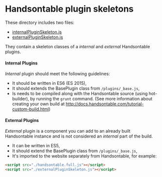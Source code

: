 # Handsontable plugin skeletons
These directory includes two files:
* [internalPluginSkeleton.js](internal/internalPluginSkeleton.js)
* [externalPluginSkeleton.js](external/externalPluginSkeleton.js)

They contain a skeleton classes of a *internal* and *external* Handsontable plugins.

#### Internal Plugins
*Internal* plugin should meet the following guidelines:
* It should be written in ES6 (ES 2015),
* It should extends the BasePlugin class from `/plugins/_base.js`,
* Is needs to be compiled along with the Handsontable source (using hot-builder), by running the `grunt` command. (See more information about creating your own build at http://docs.handsontable.com/tutorial-custom-build.html)

#### External Plugins
*External* plugin is a component you can add to an already built Handsontable instance and is not considered an *internal* part of the build.

* It can be written in ES5,
* It should extend the BasePlugin class from `/plugins/_base.js`,
* It's imported to the website separately from Handsontable, for example:
```html
<script src="./handsontable.full.js"></script>
<script src="./externalPluginSkeleton.js"></script>
```